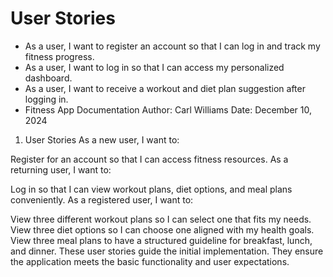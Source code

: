 # User Stories
- As a user, I want to register an account so that I can log in and track my fitness progress.
- As a user, I want to log in so that I can access my personalized dashboard.
- As a user, I want to receive a workout and diet plan suggestion after logging in.
- Fitness App Documentation
Author: Carl Williams
Date: December 10, 2024

1. User Stories
As a new user, I want to:

Register for an account so that I can access fitness resources.
As a returning user, I want to:

Log in so that I can view workout plans, diet options, and meal plans conveniently.
As a registered user, I want to:

View three different workout plans so I can select one that fits my needs.
View three diet options so I can choose one aligned with my health goals.
View three meal plans to have a structured guideline for breakfast, lunch, and dinner.
These user stories guide the initial implementation. They ensure the application meets the basic functionality and user expectations.

